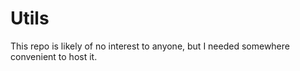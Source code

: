 Utils
=====
This repo is likely of no interest to anyone, but I needed somewhere convenient to host it.
